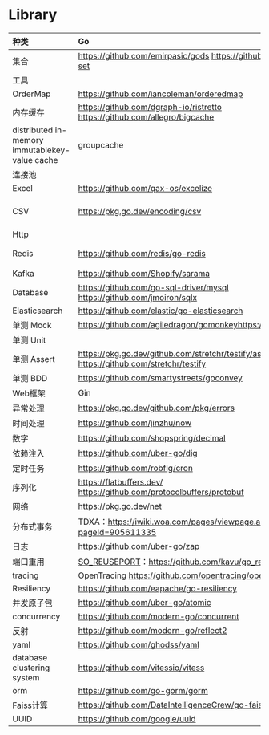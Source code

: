 # Library

| 种类                                           | Go                                                           | Java                |
| :--------------------------------------------- | :----------------------------------------------------------- | :------------------ |
| 集合                                           | https://github.com/emirpasic/gods https://github.com/deckarep/golang-set | apache-collections4 |
| 工具                                           |                                                              | guava               |
| OrderMap                                       | https://github.com/iancoleman/orderedmap                     |                     |
| 内存缓存                                       | https://github.com/dgraph-io/ristretto<br />https://github.com/allegro/bigcache | Caffeine            |
| distributed in-memory immutablekey-value cache | groupcache                                                   |                     |
| 连接池                                         |                                                              | HikariCP            |
| Excel                                          | https://github.com/qax-os/excelize                           | apache-poi          |
| CSV                                            | https://pkg.go.dev/encoding/csv                              | apache-common-csv   |
| Http                                           |                                                              | okhttp              |
| Redis                                          | https://github.com/redis/go-redis                            | jedis，redisson     |
| Kafka                                          | https://github.com/Shopify/sarama                            | kafka官方           |
| Database                                       | https://github.com/go-sql-driver/mysql<br />https://github.com/jmoiron/sqlx | mybatis             |
| Elasticsearch                                  | https://github.com/elastic/go-elasticsearch                  |                     |
| 单测 Mock                                      | https://github.com/agiledragon/gomonkeyhttps://github.com/golang/mock |                     |
| 单测 Unit                                      |                                                              |                     |
| 单测 Assert                                    | https://pkg.go.dev/github.com/stretchr/testify/assert<br />https://github.com/stretchr/testify |                     |
| 单测 BDD                                       | https://github.com/smartystreets/goconvey                    |                     |
| Web框架                                        | Gin                                                          |                     |
| 异常处理                                       | https://pkg.go.dev/github.com/pkg/errors                     |                     |
| 时间处理                                       | https://github.com/jinzhu/now                                |                     |
| 数字                                           | https://github.com/shopspring/decimal                        |                     |
| 依赖注入                                       | https://github.com/uber-go/dig                               |                     |
| 定时任务                                       | https://github.com/robfig/cron                               |                     |
| 序列化                                         | https://flatbuffers.dev/<br />https://github.com/protocolbuffers/protobuf |                     |
| 网络                                           | https://pkg.go.dev/net                                       | netty               |
| 分布式事务                                     | TDXA：https://iwiki.woa.com/pages/viewpage.action?pageId=905611335 |                     |
| 日志                                           | https://github.com/uber-go/zap                               |                     |
| 端口重用                                       | [SO_REUSEPORT](https://github.com/kavu/go_reuseport)：https://github.com/kavu/go_reuseport |                     |
| tracing                                        | OpenTracing https://github.com/opentracing/opentracing-go    |                     |
| Resiliency                                     | https://github.com/eapache/go-resiliency                     |                     |
| 并发原子包                                     | https://github.com/uber-go/atomic                            |                     |
| concurrency                                    | https://github.com/modern-go/concurrent                      |                     |
| 反射                                           | https://github.com/modern-go/reflect2                        |                     |
| yaml                                           | https://github.com/ghodss/yaml                               |                     |
| database clustering system                     | https://github.com/vitessio/vitess                           |                     |
| orm                                            | https://github.com/go-gorm/gorm                              |                     |
| Faiss计算                                      | https://github.com/DataIntelligenceCrew/go-faiss             |                     |
| UUID                                           | https://github.com/google/uuid                               |                     |
